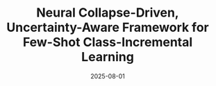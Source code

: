 ---
title: "Neural Collapse-Driven, Uncertainty-Aware Framework for Few-Shot Class-Incremental Learning"
collection: publications
category: thesis
permalink: /publications/msthesis
header:
    teaser: /images/msthesis.jpg
date: 2025-08-01
authors: <b>Sungwon Woo</b>
venue: M.S. Thesis, Sogang University, 2025.
tags: ["Continual Learning", "Few-shot Learning", "Neural Collapse"]
buttons:
    - type: paper
      url: /files/Sungwon_s_Masters.pdf
---